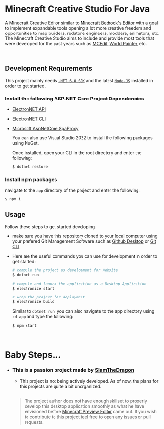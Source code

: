 # Minecraft Creative Studio For Java
 A Minecraft Creative Editor similar to [Minecraft Bedrock's Editor](https://learn.microsoft.com/en-us/minecraft/creator/documents/editorinstallation) with a goal to implement expandable tools opening a lot more creative freedom and opportunities to map builders, redstone engineers, modders, animators, etc. The Minecraft Creative Studio aims to include and provide most tools that were developed for the past years such as [MCEdit](https://www.worldpainter.net/), [World Painter](https://www.mcedit.net/), etc.

<br/>

## Development Requirements
This project mainly needs [`.NET 6.0 SDK`](https://dotnet.microsoft.com/en-us/download/dotnet/6.0) and the latest [`Node.JS`](https://nodejs.org/en) installed in order to get started.

### Install the following ASP.NET Core Project Dependencies
- [ElectronNET.API](https://github.com/ElectronNET/Electron.NET)
- [ElectronNET CLI](https://www.nuget.org/packages/ElectronNET.CLI)
- [Microsoft.AspNetCore.SpaProxy](https://www.nuget.org/packages/microsoft.aspnetcore.spaproxy)

    You can also use Visual Studio 2022 to install the following packages using NuGet.

    Once installed, open your CLI in the root directory and enter the following:
    ```bash
    $ dotnet restore
    ```
### Install npm packages
navigate to the `app` directory of the project and enter the following:
```bash
$ npm i
```

## Usage
Follow these steps to get started developing
- make sure you have this repository cloned to your local computer using your prefered Git Management Software such as [Github Desktop](https://desktop.github.com/) or [Git CLI](https://cli.github.com/)
- Here are the useful commands you can use for development in order to get started:

    ```bash
    # compile the project as development for Website   
    $ dotnet run

    # compile and launch the application as a Desktop Application
    $ electronize start

    # wrap the project for deployment
    $ electronize build 
    ```
    Similar to `dotnet run`, you can also navigate to the app directory using `cd app` and type the following:

    ```bash
    $ npm start
    ```

<br/>

# Baby Steps...
- ### This is a passion project made by [SlamTheDragon](https://github.com/SlamTheDragon)
    - This project is not being actively developed. As of now, the plans for this projects are quite a bit unorganized.
    
    <br/>

    > The project author does not have enough skillset to properly develop this desktop application smoothly as what he have envisioned before [Minecraft Preview Editor](https://learn.microsoft.com/en-us/minecraft/creator/documents/editorinstallation) came out. If you wish to contribute to this project feel free to open any issues or pull requests.